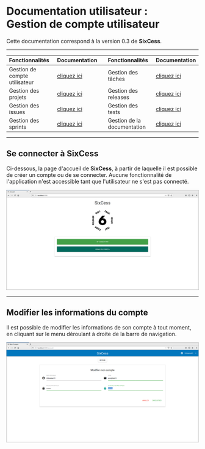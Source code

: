 # Documentation utilisateur :<br /> Gestion de compte utilisateur

Cette documentation correspond à la version 0.3 de **SixCess**.

***

| Fonctionnalités | Documentation |   | Fonctionnalités | Documentation |
| :-------------- | :------------ | - | :-------------- | :------------ |
| Gestion de compte utilisateur | [cliquez ici](/doc/v0.3/doc-user/doc-user-account.md) | | Gestion des tâches | [cliquez ici](/doc/v0.3/doc-user/doc-user-task.md) |
| Gestion des projets | [cliquez ici](/doc/v0.3/doc-user/doc-user-project.md) | | Gestion des releases | [cliquez ici](/doc/v0.3/doc-user/doc-user-release.md) |
| Gestion des issues | [cliquez ici](/doc/v0.3/doc-user/doc-user-issue.md) | | Gestion des tests | [cliquez ici](/doc/v0.3/doc-user/doc-user-test.md) |
| Gestion des sprints | [cliquez ici](/doc/v0.3/doc-user/doc-user-sprint.md) | | Gestion de la documentation | [cliquez ici](/doc/v0.3/doc-user/doc-user-documentation.md) |

***

## Se connecter à SixCess

Ci-dessous, la page d'accueil de **SixCess**, à partir de laquelle il est possible de créer un compte ou de se connecter. Aucune fonctionnalité de l'application n'est accessible tant que l'utilisateur ne s'est pas connecté.

![accueil](/media/doc-user/accueil.png)

***

## Modifier les informations du compte

Il est possible de modifier les informations de son compte à tout moment, en cliquant sur le menu déroulant à droite de la barre de navigation.

![mon compte](/media/doc-user/mon-compte.png)
